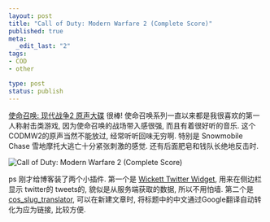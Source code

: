 ```yaml
---
layout: post
title: "Call of Duty: Modern Warfare 2 (Complete Score)"
published: true
meta:
  _edit_last: "2"
tags:
- COD
- other

type: post
status: publish
---
```

[使命召唤: 现代战争2 原声大碟](http://www.last.fm/music/Hans+Zimmer/Call+of+Duty%3A+Modern+Warfare+2 "Call of Duty") 很棒! 使命召唤系列一直以来都是我很喜欢的第一人称射击类游戏, 因为使命召唤的战场带入感很强, 而且有着很好听的音乐. 这个CODMW2的原声当然不能放过, 经常听听回味无穷啊. 特别是 Snowmobile Chase 雪地摩托大逃亡十分紧张刺激的感觉. 还有后面肥皂和钱队长绝地反击时.

![Call of Duty: Modern Warfare 2 (Complete Score)](http://userserve-ak.last.fm/serve/300x300/38656769.jpg "Call of Duty: Modern Warfare 2 Complete Score")

ps 刚才给博客装了两个小插件. 第一个是 [Wickett Twitter Widget](http://wordpress.org/extend/plugins/wickett-twitter-widget/ "Wickett Twitter Widget"), 用来在侧边栏显示 twitter的 tweets的, 貌似是从服务端获取的数据, 所以不用怕墙. 第二个是 [cos_slug_translator](http://www.storyday.com/html/y2007/1202_auto-slug-translate-plugin.html), 可以在新建文章时, 将标题中的中文通过Google翻译自动转化为应为链接, 比较方便.
